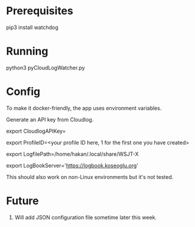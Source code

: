 # Prerequisites

pip3 install watchdog

# Running

python3 pyCloudLogWatcher.py

# Config
To make it docker-friendly, the app uses environment variables. 

Generate an API key from Cloudlog.

export CloudlogAPIKey=<your API key here>

export ProfileID=<your profile ID here, 1 for the first one you have created>

export LogfilePath=/home/hakan/.local/share/WSJT-X

export LogBookServer='https://logbook.koseoglu.org'

This should also work on non-Linux environments but it's not tested.

# Future
1. Will add JSON configuration file sometime later this week.
